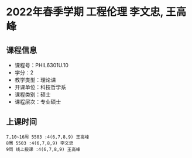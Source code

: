# 2022年春季学期 工程伦理 李文忠, 王高峰






## 课程信息

- 课程号：PHIL6301U.10
- 学分：2
- 教学类型：理论课
- 开课单位：科技哲学系
- 课程类别：硕士
- 课程层次：专业硕士

## 上课时间

```
7,10~16周 5503 :4(6,7,8,9) 王高峰
8周 5503 :4(6,7,8,9) 李文忠
9周 线上授课 :4(6,7,8,9) 王高峰
```

